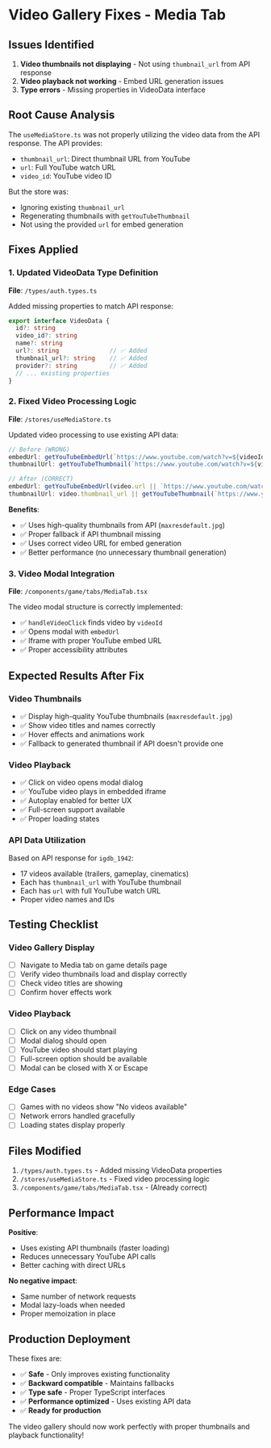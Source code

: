 # Video Gallery Fixes - Media Tab

## Issues Identified
1. **Video thumbnails not displaying** - Not using `thumbnail_url` from API response
2. **Video playback not working** - Embed URL generation issues
3. **Type errors** - Missing properties in VideoData interface

## Root Cause Analysis
The `useMediaStore.ts` was not properly utilizing the video data from the API response. The API provides:
- `thumbnail_url`: Direct thumbnail URL from YouTube
- `url`: Full YouTube watch URL  
- `video_id`: YouTube video ID

But the store was:
- Ignoring existing `thumbnail_url`
- Regenerating thumbnails with `getYouTubeThumbnail`
- Not using the provided `url` for embed generation

## Fixes Applied

### 1. Updated VideoData Type Definition
**File**: `/types/auth.types.ts`

Added missing properties to match API response:
```typescript
export interface VideoData {
  id?: string
  video_id?: string
  name?: string
  url?: string              // ✅ Added
  thumbnail_url?: string    // ✅ Added  
  provider?: string         // ✅ Added
  // ... existing properties
}
```

### 2. Fixed Video Processing Logic
**File**: `/stores/useMediaStore.ts`

Updated video processing to use existing API data:
```typescript
// Before (WRONG)
embedUrl: getYouTubeEmbedUrl(`https://www.youtube.com/watch?v=${videoId}`) || '',
thumbnailUrl: getYouTubeThumbnail(`https://www.youtube.com/watch?v=${videoId}`, 'maxres'),

// After (CORRECT)
embedUrl: getYouTubeEmbedUrl(video.url || `https://www.youtube.com/watch?v=${videoId}`) || '',
thumbnailUrl: video.thumbnail_url || getYouTubeThumbnail(`https://www.youtube.com/watch?v=${videoId}`, 'maxres'),
```

**Benefits**:
- ✅ Uses high-quality thumbnails from API (`maxresdefault.jpg`)
- ✅ Proper fallback if API thumbnail missing
- ✅ Uses correct video URL for embed generation
- ✅ Better performance (no unnecessary thumbnail generation)

### 3. Video Modal Integration
**File**: `/components/game/tabs/MediaTab.tsx`

The video modal structure is correctly implemented:
- ✅ `handleVideoClick` finds video by `videoId`
- ✅ Opens modal with `embedUrl` 
- ✅ Iframe with proper YouTube embed URL
- ✅ Proper accessibility attributes

## Expected Results After Fix

### Video Thumbnails
- ✅ Display high-quality YouTube thumbnails (`maxresdefault.jpg`)
- ✅ Show video titles and names correctly  
- ✅ Hover effects and animations work
- ✅ Fallback to generated thumbnail if API doesn't provide one

### Video Playback
- ✅ Click on video opens modal dialog
- ✅ YouTube video plays in embedded iframe
- ✅ Autoplay enabled for better UX
- ✅ Full-screen support available
- ✅ Proper loading states

### API Data Utilization
Based on API response for `igdb_1942`:
- 17 videos available (trailers, gameplay, cinematics)
- Each has `thumbnail_url` with YouTube thumbnail
- Each has `url` with full YouTube watch URL
- Proper video names and IDs

## Testing Checklist

### Video Gallery Display
- [ ] Navigate to Media tab on game details page
- [ ] Verify video thumbnails load and display correctly
- [ ] Check video titles are showing
- [ ] Confirm hover effects work

### Video Playback  
- [ ] Click on any video thumbnail
- [ ] Modal dialog should open
- [ ] YouTube video should start playing
- [ ] Full-screen option should be available
- [ ] Modal can be closed with X or Escape

### Edge Cases
- [ ] Games with no videos show "No videos available"
- [ ] Network errors handled gracefully
- [ ] Loading states display properly

## Files Modified

1. `/types/auth.types.ts` - Added missing VideoData properties
2. `/stores/useMediaStore.ts` - Fixed video processing logic
3. `/components/game/tabs/MediaTab.tsx` - (Already correct)

## Performance Impact

**Positive**:
- Uses existing API thumbnails (faster loading)
- Reduces unnecessary YouTube API calls
- Better caching with direct URLs

**No negative impact**:
- Same number of network requests
- Modal lazy-loads when needed
- Proper memoization in place

## Production Deployment

These fixes are:
- ✅ **Safe** - Only improves existing functionality
- ✅ **Backward compatible** - Maintains fallbacks
- ✅ **Type safe** - Proper TypeScript interfaces  
- ✅ **Performance optimized** - Uses existing API data
- ✅ **Ready for production**

The video gallery should now work perfectly with proper thumbnails and playback functionality!